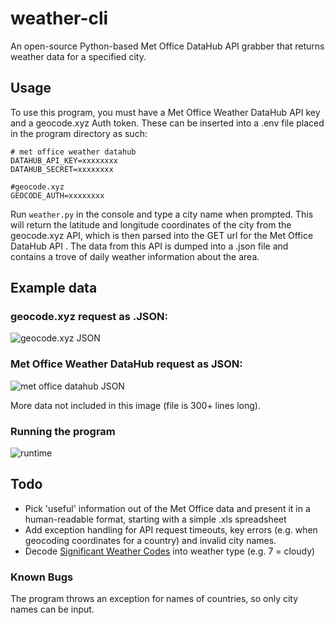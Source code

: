 # weather-cli
An open-source Python-based Met Office DataHub API grabber that returns 
weather data for a specified city.

## Usage
To use this program, you must have a Met Office Weather DataHub API key and
a geocode.xyz Auth token. These can be inserted into a .env file placed 
in the program directory as such:
```
# met office weather datahub
DATAHUB_API_KEY=xxxxxxxx
DATAHUB_SECRET=xxxxxxxx

#geocode.xyz
GEOCODE_AUTH=xxxxxxxx
```
Run `weather.py` in the console and type a city name when prompted. This will return the 
latitude and longitude coordinates of the city from the geocode.xyz API, which is then parsed into 
the GET url for the Met Office DataHub API . The data from this API is dumped into a .json file 
and contains a trove of daily weather information about the area.

## Example data

### geocode.xyz request as .JSON:

![geocode.xyz JSON](https://corndog.s-ul.eu/l57ZgJ4i)

### Met Office Weather DataHub request as JSON:

![met office datahub JSON](https://corndog.s-ul.eu/a4u1qsRi)

More data not included in this image (file is 300+ lines long).

### Running the program

![runtime](https://corndog.s-ul.eu/QKSLqybH.gif)

## Todo

- Pick 'useful' information out of the Met Office data and present it in a 
human-readable format, starting with a simple .xls spreadsheet
- Add exception handling for API request timeouts, key errors (e.g. when geocoding
coordinates for a country) and invalid city names.
- Decode [Significant Weather Codes](https://www.metoffice.gov.uk/services/data/datapoint/code-definitions) into weather type (e.g. 7 = cloudy)

### Known Bugs

The program throws an exception for names of countries, so only city names 
can be input.
